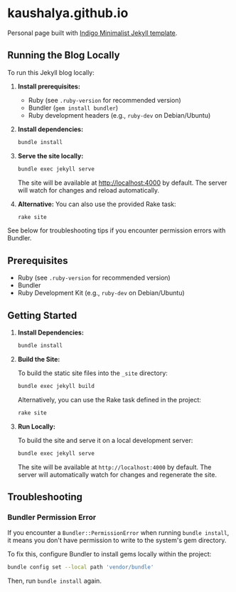# kaushalya.github.io

Personal page built with [Indigo Minimalist Jekyll template](http://sergiokopplin.github.io/indigo/).

## Running the Blog Locally

To run this Jekyll blog locally:

1. **Install prerequisites:**
    - Ruby (see `.ruby-version` for recommended version)
    - Bundler (`gem install bundler`)
    - Ruby development headers (e.g., `ruby-dev` on Debian/Ubuntu)

2. **Install dependencies:**
    ```bash
    bundle install
    ```

3. **Serve the site locally:**
    ```bash
    bundle exec jekyll serve
    ```
    The site will be available at [http://localhost:4000](http://localhost:4000) by default. The server will watch for changes and reload automatically.

4. **Alternative:**
    You can also use the provided Rake task:
    ```bash
    rake site
    ```

See below for troubleshooting tips if you encounter permission errors with Bundler.

## Prerequisites

- Ruby (see `.ruby-version` for recommended version)
- Bundler
- Ruby Development Kit (e.g., `ruby-dev` on Debian/Ubuntu)

## Getting Started

1.  **Install Dependencies:**

    ```bash
    bundle install
    ```

2.  **Build the Site:**

    To build the static site files into the `_site` directory:

    ```bash
    bundle exec jekyll build
    ```

    Alternatively, you can use the Rake task defined in the project:

    ```bash
    rake site
    ```

3.  **Run Locally:**

    To build the site and serve it on a local development server:

    ```bash
    bundle exec jekyll serve
    ```

    The site will be available at `http://localhost:4000` by default. The server will automatically watch for changes and regenerate the site.

## Troubleshooting

### Bundler Permission Error

If you encounter a `Bundler::PermissionError` when running `bundle install`, it means you don't have permission to write to the system's gem directory.

To fix this, configure Bundler to install gems locally within the project:

```bash
bundle config set --local path 'vendor/bundle'
```

Then, run `bundle install` again.
